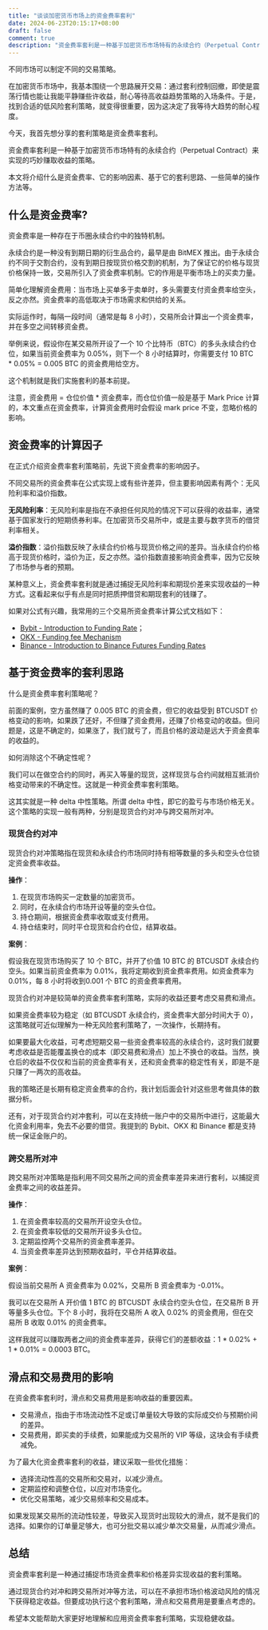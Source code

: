 ```yaml
---
title: "谈谈加密货币市场上的资金费率套利"
date: 2024-06-23T20:15:17+08:00
draft: false
comment: true
description: "资金费率套利是一种基于加密货币市场特有的永续合约（Perpetual Contract）来实现的巧妙赚取收益的策略。"
---
```


不同市场可以制定不同的交易策略。

在加密货币市场中，我基本围绕一个思路展开交易：通过套利控制回撤，即使是震荡行情也能让我能平静赚些许收益，耐心等待高收益趋势策略的入场条件。于是，找到合适的低风险套利策略，就变得很重要，因为这决定了我等待大趋势的耐心程度。

今天，我首先想分享的套利策略是资金费率套利。

资金费率套利是一种基于加密货币市场特有的永续合约（Perpetual Contract）来实现的巧妙赚取收益的策略。

本文将介绍什么是资金费率、它的影响因素、基于它的套利思路、一些简单的操作方法等。

## 什么是资金费率?

资金费率是一种存在于币圈永续合约中的独特机制。

永续合约是一种没有到期日期的衍生品合约，最早是由 BitMEX 推出。由于永续合约不同于交割合约，没有到期日按现货价格交割的机制，为了保证它的价格与现货价格保持一致，交易所引入了资金费率机制。它的作用是平衡市场上的买卖力量。

简单化理解资金费用：当市场上买单多于卖单时，多头需要支付资金费率给空头，反之亦然。资金费率的高低取决于市场需求和供给的关系。

实际运作时，每隔一段时间（通常是每 8 小时），交易所会计算出一个资金费率，并在多空之间转移资金费。

举例来说，假设你在某交易所开设了一个 10 个比特币（BTC）的多头永续合约仓位，如果当前资金费率为 0.05%，则下一个 8 小时结算时，你需要支付 10 BTC * 0.05% = 0.005 BTC 的资金费用给空方。

这个机制就是我们实施套利的基本前提。

注意，资金费用 = 仓位价值 * 资金费率，而仓位价值一般是基于 Mark Price 计算的，本文重点在资金费率，计算资金费用时会假设 mark price 不变，忽略价格的影响。

## 资金费率的计算因子

在正式介绍资金费率套利策略前，先说下资金费率的影响因子。

不同交易所的资金费率在公式实现上或有些许差异，但主要影响因素有两个：无风险利率和溢价指数。

**无风险利率**：无风险利率是指在不承担任何风险的情况下可以获得的收益率，通常基于国家发行的短期债券利率。在加密货币交易所中，或是主要与数字货币的借贷利率相关。

**溢价指数**：溢价指数反映了永续合约价格与现货价格之间的差异。当永续合约价格高于现货价格时，溢价为正，反之亦然。溢价指数直接影响资金费率，因为它反映了市场参与者的预期。

某种意义上，资金费率套利就是通过捕捉无风险利率和期现价差来实现收益的一种方式。这看起来似乎有点是同时把质押借贷和期现套利的钱赚了。

如果对公式有兴趣，我常用的三个交易所资金费率计算公式文档如下：

- [Bybit - Introduction to Funding Rate](https://www.bybit.com/en/help-center/article/What-is-funding-rate-and-predicted-rate)；
- [OKX - Funding fee Mechanism](https://www.okx.com/help/iv-introduction-to-perpetual-swap-funding-fee)
- [Binance - Introduction to Binance Futures Funding Rates](https://www.binance.com/en/support/faq/introduction-to-binance-futures-funding-rates-360033525031)

## 基于资金费率的套利思路

什么是资金费率套利策略呢？

前面的案例，空方虽然赚了 0.005 BTC 的资金费，但它的收益受到 BTCUSDT 价格变动的影响，如果跌了还好，不但赚了资金费用，还赚了价格变动的收益。但问题是，这是不确定的，如果涨了，我们就亏了，而且价格的波动是远大于资金费率的收益的。

如何消除这个不确定性呢？

我们可以在做空合约的同时，再买入等量的现货，这样现货与合约间就相互抵消价格变动带来的不确定性。这就是一种资金费率套利策略。

这其实就是一种 delta 中性策略。所谓 delta 中性，即它的盈亏与市场价格无关。这个策略的实现一般有两种，分别是现货合约对冲与跨交易所对冲。

### 现货合约对冲

现货合约对冲策略指在现货和永续合约市场同时持有相等数量的多头和空头仓位锁定资金费率收益。

**操作**：

1. 在现货市场购买一定数量的加密货币。
2. 同时，在永续合约市场开设等量的空头仓位。
3. 持仓期间，根据资金费率收取或支付费用。
4. 持仓结束时，同时平仓现货和合约仓位，结算收益。

**案例**：

假设我在现货市场购买了 10 个 BTC，并开了价值 10 BTC 的 BTCUSDT 永续合约空头。如果当前资金费率为 0.01%，我将定期收到资金费率费用。如资金费率为0.01%，每 8 小时将收到0.001 个 BTC 的资金费率费用。

现货合约对冲是较简单的资金费率套利策略，实际的收益还要考虑交易费和滑点。

如果资金费率较为稳定（如 BTCUSDT 永续合约，资金费率大部分时间大于 0），这策略就可近似理解为一种无风险套利策略了，一次操作，长期持有。

如果要最大化收益，可考虑短期交易一些资金费率较高的永续合约，这时我们就要考虑收益是否能覆盖换仓的成本（即交易费和滑点）加上不换仓的收益。当然，换仓后的收益不仅仅和当前的资金费率有关，还和资金费率的稳定性有关，即是不是只赚了一两次的高收益。

我的策略还是长期有稳定资金费率的合约，我计划后面会针对这些思考做具体的数据分析。

还有，对于现货合约对冲套利，可以在支持统一账户中的交易所中进行，这能最大化资金利用率，免去不必要的借贷。我提到的 Bybit、OKX 和 Binance 都是支持统一保证金账户的。

### 跨交易所对冲

跨交易所对冲策略是指利用不同交易所之间的资金费率差异来进行套利，以捕捉资金费率之间的收益差异。

**操作**：

1. 在资金费率较高的交易所开设空头仓位。
2. 在资金费率较低的交易所开设多头仓位。
3. 定期监控两个交易所的资金费率差异。
4. 当资金费率差异达到预期收益时，平仓并结算收益。

**案例**：

假设当前交易所 A 资金费率为 0.02%，交易所 B 资金费率为 -0.01%。

我可以在交易所 A 开价值 1 BTC 的 BTCUSDT 永续合约空头仓位，在交易所 B 开等量多头仓位。下个 8 小时，我将在交易所 A 收入 0.02% 的资金费用，但在交易所 B 收取 0.01% 的资金费率。

这样我就可以赚取两者之间的资金费率差异，获得它们的差额收益：1 * 0.02% + 1 * 0.01% = 0.0003 BTC。

## 滑点和交易费用的影响

在资金费率套利时，滑点和交易费用是影响收益的重要因素。

- 交易滑点，指由于市场流动性不足或订单量较大导致的实际成交价与预期价间的差异。
- 交易费用，即买卖的手续费，如果能成为交易所的 VIP 等级，这块会有手续费减免。

为了最大化资金费率套利的收益，建议采取一些优化措施：

- 选择流动性高的交易所和交易对，以减少滑点。
- 定期监控和调整仓位，以应对市场变化。
- 优化交易策略，减少交易频率和交易成本。

如果发现某交易所的流动性较差，导致买入现货时出现较大的滑点，就不是我们的选择。如果你的订单量足够大，也可分批交易以减少单次交易量，从而减少滑点。

## 总结

资金费率套利是一种通过捕捉市场资金费率和价格差异实现收益的套利策略。

通过现货合约对冲和跨交易所对冲等方法，可以在不承担市场价格波动风险的情况下获得稳定收益。但要成功执行这个套利策略，滑点和交易费用是要重点考虑的。

希望本文能帮助大家更好地理解和应用资金费率套利策略，实现稳健收益。

